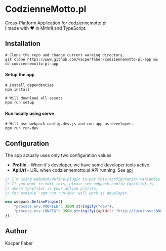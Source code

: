 # CodzienneMotto.pl
Cross-Platform Application for codziennemotto.pl
<bR>
I made with ❤ in Mithril and TypeScript.

## Installation


```shell
# Clone the repo and change current working directory.
git clone https://www.github.com/kacperfaber/codziennemotto-pl-app && cd codziennemotto-pl-app
```

#### Setup the app
```shell
# Install dependencies
npm install

# Will download all assets
npm run setup
```

#### Run locally using serve

```shell
# Will use webpack.config.dev.js and run app as developer.
npm run run-dev
```

## Configuration
The app actually uses only two configuration values
* **Profile** - When it's developer, we have some developer tools active.
* **ApiUrl** - URL when codziennemotto.pl API running. See [api](https://www.github.com/kacperfaber/codziennemotto_pl_server)

```js
// I'm using webpack-define-plugin to put this configuration variables into build.
// If you want to edit this, please see webpack.config.{profile}.js
// where {profile} is your active profile.
// for exmaple 'npm run run-dev' will work as developer.

new webpack.DefinePlugin({
    "process.env.PROFILE": JSON.stringify("dev"),
    "process.env.CONFIG": JSON.stringify({apiUrl: "http://localhost:8080"})
})
```

## Author
Kacper Faber